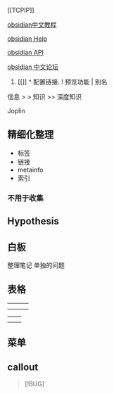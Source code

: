 
[[TCPIP]]


[obsidian中文教程](https://publish.obsidian.md/chinesehelp)

[obsidian Help](https://help.obsidian.md/Plugins/Search)

[obsidian API](https://docs.obsidian.md/Reference/TypeScript+API/Vault)

[obsidian 中文论坛](https://forum-zh.obsidian.md/)



1. [[]]  ^  配置链接.  ! 预览功能  | 别名



信息  > > 知识 >> 深度知识 

Joplin

## 精细化整理

- 标签
- 链接
- metainfo
- 索引

### 不用于收集

## Hypothesis

## 白板

整理笔记
单独的问题 


## 表格


|     |     |     |
| --- | --- | --- |
|     |     |     |
|     |     |     |


|     |     |
| --- | --- |
|     |     |
|     |     |


## 菜单

## callout

> [!BUG]
> 
> 

